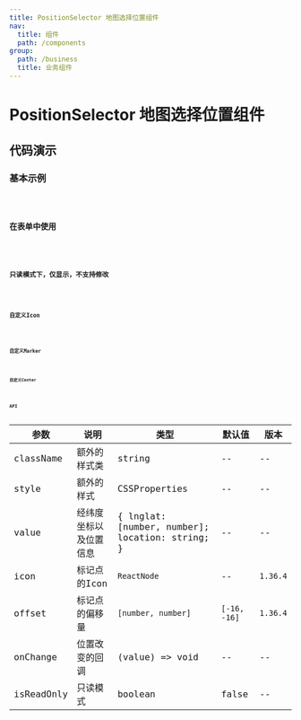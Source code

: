 ```yaml
---
title: PositionSelector 地图选择位置组件
nav:
  title: 组件
  path: /components
group:
  path: /business
  title: 业务组件
---
```


# PositionSelector 地图选择位置组件

## 代码演示

### 基本示例

<code src="./demo/demo-01.tsx" />

### 在表单中使用

<code src="./demo/demo-02.tsx" />

### 只读模式下，仅显示，不支持修改

<code src="./demo/demo-03.tsx" />

### 自定义Icon

<code src="./demo/demo-04.tsx" />

### 自定义Marker

<code src="./demo/demo-05.tsx" />

### 自定义Center

<code src="./demo/demo-06.tsx" />

## API

| 参数       | 说明                   | 类型                                            | 默认值 | 版本 |
| ---------- | ---------------------- | ----------------------------------------------- | ------ | ---- |
| className  | 额外的样式类           | string                                          | --     | --   |
| style      | 额外的样式             | CSSProperties                                   | --     | --   |
| value      | 经纬度坐标以及位置信息 | { lnglat: [number, number]; location: string; } | --     | --   |
| icon      | 标记点的Icon | `ReactNode` | --     | `1.36.4`   |
| offset      | 标记点的偏移量  | `[number, number]` | `[-16, -16]` | `1.36.4`   |
| onChange   | 位置改变的回调         | (value) => void                                 | --     | --   |
| isReadOnly | 只读模式               | boolean                                         | false  | --   |
